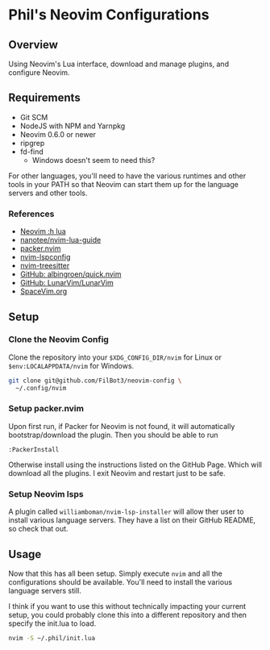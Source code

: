 # Phil's Neovim Configurations

## Overview

Using Neovim's Lua interface, download and manage plugins, and configure Neovim.

## Requirements

* Git SCM
* NodeJS with NPM and Yarnpkg
* Neovim 0.6.0 or newer
* ripgrep
* fd-find
  * Windows doesn't seem to need this?

For other languages, you'll need to have the various runtimes and other tools in
your PATH so that Neovim can start them up for the language servers and other
tools.

### References

* [Neovim :h lua](https://neovim.io/doc/user/lua.html)
* [nanotee/nvim-lua-guide](https://github.com/nanotee/nvim-lua-guide)
* [packer.nvim](https://github.com/wbthomason/packer.nvim)
* [nvim-lspconfig](https://github.com/neovim/nvim-lspconfig)
* [nvim-treesitter](https://github.com/nvim-treesitter/nvim-treesitter)
* [GitHub: albingroen/quick.nvim](https://github.com/albingroen/quick.nvim)
* [GitHub: LunarVim/LunarVim](https://github.com/LunarVim/LunarVim)
* [SpaceVim.org](https://spacevim.org/)

## Setup

### Clone the Neovim Config

Clone the repository into your `$XDG_CONFIG_DIR/nvim` for Linux or
`$env:LOCALAPPDATA/nvim` for Windows.

```bash
git clone git@github.com/FilBot3/neovim-config \
  ~/.config/nvim
```

### Setup packer.nvim

Upon first run, if Packer for Neovim is not found, it will automatically
bootstrap/download the plugin. Then you should be able to run

```vimscript
:PackerInstall
```

Otherwise install using the instructions listed on the GitHub Page. Which will
download all the plugins. I exit Neovim and restart just to be safe.

### Setup Neovim lsps

A plugin called `williamboman/nvim-lsp-installer` will allow ther user to
install various language servers. They have a list on their GitHub README, so
check that out.

## Usage

Now that this has all been setup. Simply execute `nvim` and all the
configurations should be available. You'll need to install the various language
servers still.

I think if you want to use this without technically impacting your current
setup, you could probably clone this into a different repository and then
specify the init.lua to load.

```bash
nvim -S ~/.phil/init.lua
```
